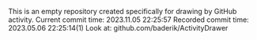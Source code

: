 This is an empty repository created specifically for drawing by GitHub activity.
Current commit time: 2023.11.05 22:25:57
Recorded commit time: 2023.05.06 22:25:14(1)
Look at: github.com/baderik/ActivityDrawer
